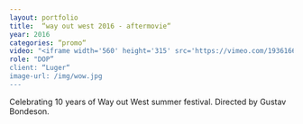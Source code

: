 ```yaml
---
layout: portfolio
title:  “way out west 2016 - aftermovie“
year: 2016
categories: “promo“
video: "<iframe width='560' height='315' src='https://vimeo.com/193616608' frameborder='0' allowfullscreen></iframe>"
role: "DOP”
client: “Luger“
image-url: /img/wow.jpg
---
```


Celebrating 10 years of Way out West summer festival. Directed by Gustav Bondeson.